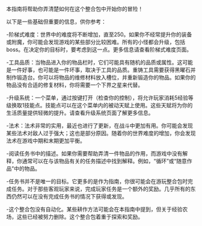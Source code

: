 本指南将帮助你弄清楚如何在这个整合包中开始你的冒险！

以下是一些基础但重要的信息，供你参考：

-阶梯式难度：世界中的难度将不断增加，直至250。如果你不经常提升你的装备或附魔，你可能会发现游戏的某些部分比较困难。所有的小怪都会升级，包括boss。在决定你的目标时，要考虑到这一点。更多信息请查看阶梯式难度页面。

-工具品质：当物品进入你的物品栏时，它们可能具有随机的品质或属性。这可能是一件好事，也可能是一件坏事，取决于工具的品质。重铸工具需要获得黑曜石并制作锻造台。你可以将物品的维修材料放入槽位，并重新锻造你的物品。如果你的物品没有合适的修复材料，你将需要一个下界之星来代替。

-升级系统：一个菜单，通过按键打开（检查你的控制），将允许玩家消耗5经验等级换取1技能点。技能点可以在这个菜单内的被动天赋上使用。这些天赋将为你的生活质量提供轻微的提升。请查看升级系统页面了解更多信息。

-法术：法术非常的实用，最近也进行了更新，在战斗中更加有用。你可能会发现某些法术对敌人过于强大；这也是部分原因。随着你的世界难度的增加，你会发现法术在游戏中期和末期更加平衡。

-阅读任务书中的描述。如果你需要帮助弄清一件物品的作用，而游戏中没有解释，你通常可以在与该物品有关的任务描述中找到解释。例如，“循环”或“随意作品”中的物品。

-任务书并不是唯一的目标。它更多的是作为指南，你很可能会在游玩整合包时完成任务。对于那些客观玩家来说，完成玩家任务是一个额外的奖励。几乎所有的东西仍然可以在没有完成任务书的情况下获得或发现。

-这个整合包没有自动化。某些耕作方法可能会在本指南中提到，但关于经验农场，这些已经被努力删除。这个整合包着重于探索和奖励。

